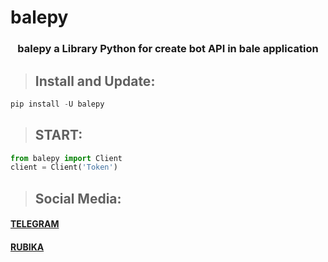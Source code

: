 # balepy

<h3 align="center"> balepy a Library Python for create bot API in bale application </h3>

> ## Install and Update:
```python
pip install -U balepy
```

> ## START:
```python
from balepy import Client
client = Client('Token')
```

> ## Social Media:
#### <a href="https://t.me/TheCommit">TELEGRAM</a>
#### <a href="https://rubika.ir/TheBalepy">RUBIKA</a>
